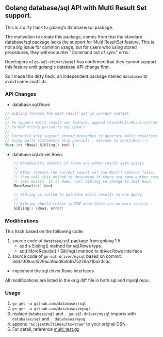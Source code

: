 ## Golang database/sql API with Multi Result Set support.

This is a dirty hack to golang's database/sql package.

The motivation to create this package, comes from that the standard database/sql package lacks the support for Multi ResultSet feature. This is not a big issue for common usage, but for users who using stored procedures, they will encounter "Command out of sync" error. 

Developers of `go-sql-driver/mysql` has confirmed that they cannot support this feature until golang's database API change first.

So I made this dirty hack, an independent package named `databasex` to avoid name conflicts.

### API Changes
- database.sql.Rows

```go
// Sibling forward the next result set in current context.
//
// To support multi result set feature, append clientMultiResults=true
// to DSN string passed to sql.Open()
//
// Currently only support stored procedure to generate multi resultsets,
// using multi statements also possible , welcome to contribue ;-）
func (rs *Rows) Sibling() bool {
   ```
   
- database.sql.driver.Rows
```go
	// MoreResults returns if there are other result sets exists
	//
	// After iterate the current result set and Next() returns false,
	// then call this method to determine if there are some onther result
	// sets exists, if it does, call Sibling to change to that Rows.
	MoreResults() bool

	// Sibling is called to pululate multi results in one query.
	//
	// Sibling should return io.EOF when there are no more results
	Sibling() (Rows, error)
```

### Modifications
This hack based on the following code:

1. source code of `database/sql` package from golang 1.5
   - add a Sibling() method for sql.Rows type.
   - add MoreResults() / Sibling() method to driver.Rows interface
2. source code of `go-sql-driver/mysql` based on commit: 3dd7008ac1529aca1bcd8a9db75228a71ba23cac
  - implement the sql.driver.Rows interfaces

All modifications are listed in the orig.diff file in both sql and mysql repo.

### Usage 

1. `go get -u github.com/databasex/sql`
2. `go get -u github.com/databasex/mysql`
3. replace `database/sql` and `_ go-sql-driver/mysql` imports with `databasex/sql` and `_ databasex/mysq`
4. append `"&clientMultiResults=true"` to your orignal DSN.
5. For detail, reference [multi_test.go](http://github.com/databasex/mysql/blob/master/multi_test.go)
